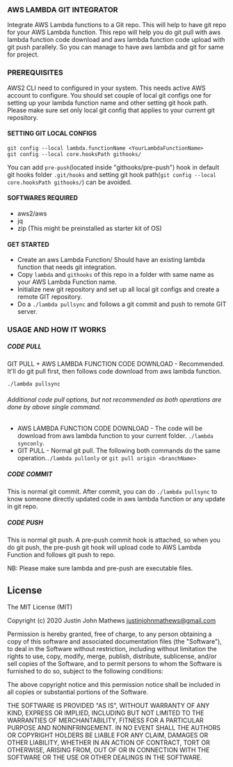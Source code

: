### AWS LAMBDA GIT INTEGRATOR
Integrate AWS Lambda functions to a Git repo. This will help to have git repo for your AWS Lambda function. This repo will help you do git pull with aws lambda function code download and aws lambda function code upload with git push parallely. So you can manage to have aws lambda and git for same for project.

### PREREQUISITES
AWS2 CLI need to configured in your system. This needs active AWS account to configure.
You should set couple of local git configs one for setting up your lambda function name and other setting git hook path. Please make sure set only local git config that applies to your current git repository.

#### SETTING GIT LOCAL CONFIGS
```
git config --local lambda.functionName <YourLambdaFunctionName>
git config --local core.hooksPath githooks/
```
You can add `pre-push`(located inside "githooks/pre-push") hook in default git hooks folder `.git/hooks` and setting git hook path(`git config --local core.hooksPath githooks/`) can be avoided.

#### SOFTWARES REQUIRED
* aws2/aws
* jq
* zip   (This might be preinstalled as starter kit of OS)

#### GET STARTED 
* Create an aws Lambda Function/ Should have an existing lambda function that needs git integration.
* Copy `lambda` and `githooks` of this repo in a folder with same name as your AWS Lambda Function name.
* Initialize new git repository and set up all local git configs and create a remote GIT repository.
* Do a `./lambda pullsync` and follows a git commit and push to remote GIT server.

### USAGE AND HOW IT WORKS

##### CODE PULL
GIT PULL + AWS LAMBDA FUNCTION CODE DOWNLOAD - Recommended.
It'll do git pull first, then follows code download from aws lambda function.
```
./lambda pullsync
```
###### Additional code pull options, but not recommended as both operations are done by above single command.
* AWS LAMBDA FUNCTION CODE DOWNLOAD - The code will be download from aws lambda function to your current folder. `./lambda synconly`.
* GIT PULL - Normal git pull. The following both commands do the same operation.`./lambda pullonly`  or `git pull origin <branchName>`

##### CODE COMMIT
This is normal git commit. After commit, you can do `./lambda pullsync` to know someone directly updated code in aws lambda function or any update in git repo.

##### CODE PUSH
This is normal git push. A pre-push commit hook is attached, so when you do git push, the pre-push git hook will upload code to AWS Lambda Function and follows git push to repo.

NB: Please make sure lambda and pre-push are executable files.

## License

The MIT License (MIT)

Copyright (c) 2020 Justin John Mathews <justinjohnmathews@gmail.com>

Permission is hereby granted, free of charge, to any person obtaining a copy of this software and associated documentation files (the "Software"), to deal in the Software without restriction, including without limitation the rights to use, copy, modify, merge, publish, distribute, sublicense, and/or sell copies of the Software, and to permit persons to whom the Software is furnished to do so, subject to the following conditions:

The above copyright notice and this permission notice shall be included in all copies or substantial portions of the Software.

THE SOFTWARE IS PROVIDED "AS IS", WITHOUT WARRANTY OF ANY KIND, EXPRESS OR IMPLIED, INCLUDING BUT NOT LIMITED TO THE WARRANTIES OF MERCHANTABILITY, FITNESS FOR A PARTICULAR PURPOSE AND NONINFRINGEMENT. IN NO EVENT SHALL THE AUTHORS OR COPYRIGHT HOLDERS BE LIABLE FOR ANY CLAIM, DAMAGES OR OTHER LIABILITY, WHETHER IN AN ACTION OF CONTRACT, TORT OR OTHERWISE, ARISING FROM, OUT OF OR IN CONNECTION WITH THE SOFTWARE OR THE USE OR OTHER DEALINGS IN THE SOFTWARE.
